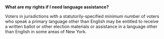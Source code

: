 **What are my rights if I need language assistance?**  

Voters in jurisdictions with a statutorily-specified minimum number of voters who speak a primary language other than English may be entitled to receive a written ballot or other election materials or assistance in a language other than English in some areas of New York.  

